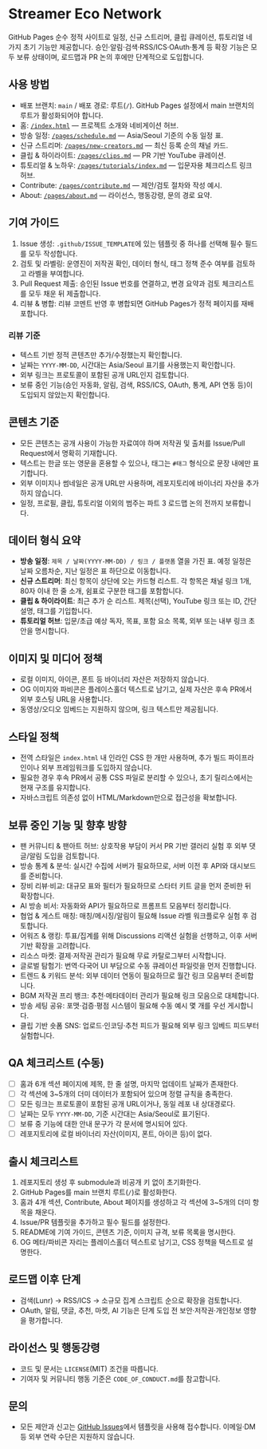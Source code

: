 # Streamer Eco Network

GitHub Pages 순수 정적 사이트로 일정, 신규 스트리머, 클립 큐레이션, 튜토리얼 네 가지 초기 기능만 제공합니다. 승인·알림·검색·RSS/ICS·OAuth·통계 등 확장 기능은 모두 보류 상태이며, 로드맵과 PR 논의 후에만 단계적으로 도입합니다.

## 사용 방법
- 배포 브랜치: `main` / 배포 경로: 루트(`/`). GitHub Pages 설정에서 main 브랜치의 루트가 활성화되어야 합니다.
- 홈: [`/index.html`](index.html) — 프로젝트 소개와 네비게이션 허브.
- 방송 일정: [`/pages/schedule.md`](pages/schedule.md) — Asia/Seoul 기준의 수동 일정 표.
- 신규 스트리머: [`/pages/new-creators.md`](pages/new-creators.md) — 최신 등록 순의 채널 카드.
- 클립 & 하이라이트: [`/pages/clips.md`](pages/clips.md) — PR 기반 YouTube 큐레이션.
- 튜토리얼 & 노하우: [`/pages/tutorials/index.md`](pages/tutorials/index.md) — 입문자용 체크리스트 링크 허브.
- Contribute: [`/pages/contribute.md`](pages/contribute.md) — 제안/검토 절차와 작성 예시.
- About: [`/pages/about.md`](pages/about.md) — 라이선스, 행동강령, 문의 경로 요약.

## 기여 가이드
1. Issue 생성: `.github/ISSUE_TEMPLATE`에 있는 템플릿 중 하나를 선택해 필수 필드를 모두 작성합니다.
2. 검토 및 라벨링: 운영진이 저작권 확인, 데이터 형식, 태그 정책 준수 여부를 검토하고 라벨을 부여합니다.
3. Pull Request 제출: 승인된 Issue 번호를 연결하고, 변경 요약과 검토 체크리스트를 모두 채운 뒤 제출합니다.
4. 리뷰 & 병합: 리뷰 코멘트 반영 후 병합되면 GitHub Pages가 정적 페이지를 재배포합니다.

### 리뷰 기준
- 텍스트 기반 정적 콘텐츠만 추가/수정했는지 확인합니다.
- 날짜는 `YYYY-MM-DD`, 시간대는 Asia/Seoul 표기를 사용했는지 확인합니다.
- 외부 링크는 프로토콜이 포함된 공개 URL인지 검토합니다.
- 보류 중인 기능(승인 자동화, 알림, 검색, RSS/ICS, OAuth, 통계, API 연동 등)이 도입되지 않았는지 확인합니다.

## 콘텐츠 기준
- 모든 콘텐츠는 공개 사용이 가능한 자료여야 하며 저작권 및 출처를 Issue/Pull Request에서 명확히 기재합니다.
- 텍스트는 한글 또는 영문을 혼용할 수 있으나, 태그는 `#태그` 형식으로 문장 내에만 표기합니다.
- 외부 이미지나 썸네일은 공개 URL만 사용하며, 레포지토리에 바이너리 자산을 추가하지 않습니다.
- 일정, 프로필, 클립, 튜토리얼 이외의 범주는 파트 3 로드맵 논의 전까지 보류합니다.

## 데이터 형식 요약
- **방송 일정**: `제목 / 날짜(YYYY-MM-DD) / 링크 / 플랫폼` 열을 가진 표. 예정 일정은 날짜 오름차순, 지난 일정은 표 하단으로 이동합니다.
- **신규 스트리머**: 최신 항목이 상단에 오는 카드형 리스트. 각 항목은 채널 링크 1개, 80자 이내 한 줄 소개, 쉼표로 구분한 태그를 포함합니다.
- **클립 & 하이라이트**: 최근 추가 순 리스트. 제목(선택), YouTube 링크 또는 ID, 간단 설명, 태그를 기입합니다.
- **튜토리얼 허브**: 입문/초급 예상 독자, 목표, 포함 요소 목록, 외부 또는 내부 링크 초안을 명시합니다.

## 이미지 및 미디어 정책
- 로컬 이미지, 아이콘, 폰트 등 바이너리 자산은 저장하지 않습니다.
- OG 이미지와 파비콘은 플레이스홀더 텍스트로 남기고, 실제 자산은 후속 PR에서 외부 호스팅 URL을 사용합니다.
- 동영상/오디오 임베드는 지원하지 않으며, 링크 텍스트만 제공됩니다.

## 스타일 정책
- 전역 스타일은 `index.html` 내 인라인 CSS 한 개만 사용하며, 추가 빌드 파이프라인이나 외부 프레임워크를 도입하지 않습니다.
- 필요한 경우 후속 PR에서 공통 CSS 파일로 분리할 수 있으나, 초기 릴리스에서는 현재 구조를 유지합니다.
- 자바스크립트 의존성 없이 HTML/Markdown만으로 접근성을 확보합니다.

## 보류 중인 기능 및 향후 방향
- 팬 커뮤니티 & 팬아트 허브: 상호작용 부담이 커서 PR 기반 갤러리 실험 후 외부 댓글/알림 도입을 검토합니다.
- 방송 통계 & 분석: 실시간 수집에 서버가 필요하므로, 서버 이전 후 API와 대시보드를 준비합니다.
- 장비 리뷰·비교: 대규모 표와 필터가 필요하므로 스타터 키트 글을 먼저 준비한 뒤 확장합니다.
- AI 방송 비서: 자동화와 API가 필요하므로 프롬프트 모음부터 정리합니다.
- 협업 & 게스트 매칭: 매칭/메시징/알림이 필요해 Issue 라벨 워크플로우 실험 후 검토합니다.
- 어워즈 & 랭킹: 투표/집계를 위해 Discussions 리액션 실험을 선행하고, 이후 서버 기반 확장을 고려합니다.
- 리소스 마켓: 결제·저작권 관리가 필요해 무료 카탈로그부터 시작합니다.
- 글로벌 탐험기: 번역·다국어 UI 부담으로 수동 큐레이션 파일럿을 먼저 진행합니다.
- 트렌드 & 키워드 분석: 외부 데이터 연동이 필요하므로 월간 링크 모음부터 준비합니다.
- BGM 저작권 프리 뱅크: 추천·메타데이터 관리가 필요해 링크 모음으로 대체합니다.
- 방송 세팅 공유: 포맷·검증·평점 시스템이 필요해 수동 예시 몇 개를 우선 게시합니다.
- 클립 기반 숏폼 SNS: 업로드·인코딩·추천 피드가 필요해 외부 링크 임베드 피드부터 실험합니다.

## QA 체크리스트 (수동)
- [ ] 홈과 6개 섹션 페이지에 제목, 한 줄 설명, 마지막 업데이트 날짜가 존재한다.
- [ ] 각 섹션에 3~5개의 더미 데이터가 포함되어 있으며 정렬 규칙을 충족한다.
- [ ] 모든 링크는 프로토콜이 포함된 공개 URL이거나, 동일 레포 내 상대경로다.
- [ ] 날짜는 모두 `YYYY-MM-DD`, 기준 시간대는 Asia/Seoul로 표기된다.
- [ ] 보류 중 기능에 대한 안내 문구가 각 문서에 명시되어 있다.
- [ ] 레포지토리에 로컬 바이너리 자산(이미지, 폰트, 아이콘 등)이 없다.

## 출시 체크리스트
1. 레포지토리 생성 후 submodule과 비공개 키 없이 초기화한다.
2. GitHub Pages를 main 브랜치 루트(`/`)로 활성화한다.
3. 홈과 4개 섹션, Contribute, About 페이지를 생성하고 각 섹션에 3~5개의 더미 항목을 채운다.
4. Issue/PR 템플릿을 추가하고 필수 필드를 설정한다.
5. README에 기여 가이드, 콘텐츠 기준, 이미지 규격, 보류 목록을 명시한다.
6. OG 메타/파비콘 자리는 플레이스홀더 텍스트로 남기고, CSS 정책을 텍스트로 설명한다.

## 로드맵 이후 단계
- 검색(Lunr) → RSS/ICS → 소규모 집계 스크립트 순으로 확장을 검토합니다.
- OAuth, 알림, 댓글, 추천, 마켓, AI 기능은 단계 도입 전 보안·저작권·개인정보 영향을 평가합니다.

## 라이선스 및 행동강령
- 코드 및 문서는 `LICENSE`(MIT) 조건을 따릅니다.
- 기여자 및 커뮤니티 행동 기준은 `CODE_OF_CONDUCT.md`를 참고합니다.

## 문의
- 모든 제안과 신고는 [GitHub Issues](../../issues/new/choose)에서 템플릿을 사용해 접수합니다. 이메일·DM 등 외부 연락 수단은 지원하지 않습니다.
